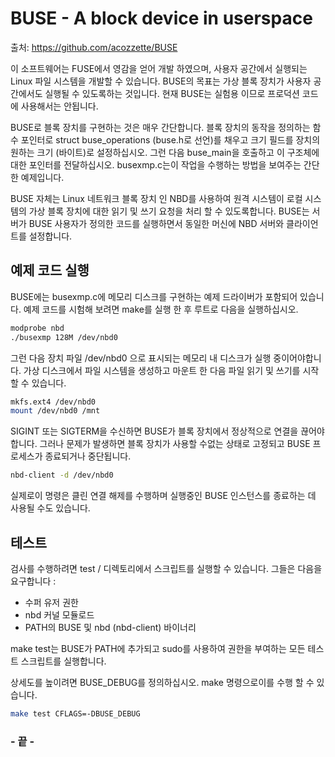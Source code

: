 # BUSE - A block device in userspace

출처: https://github.com/acozzette/BUSE

 

이 소프트웨어는 FUSE에서 영감을 얻어 개발 하였으며,  사용자 공간에서 실행되는 Linux 파일 시스템을 개발할 수 있습니다. BUSE의 목표는 가상 블록 장치가 사용자 공간에서도 실행될 수 있도록하는 것입니다. 현재 BUSE는 실험용 이므로 프로덕션 코드에 사용해서는 안됩니다.

 BUSE로 블록 장치를 구현하는 것은 매우 간단합니다. 블록 장치의 동작을 정의하는 함수 포인터로 struct buse_operations (buse.h로 선언)를 채우고 크기 필드를 장치의 원하는 크기 (바이트)로 설정하십시오. 그런 다음 buse_main을 호출하고 이 구조체에 대한 포인터를 전달하십시오. busexmp.c는이 작업을 수행하는 방법을 보여주는 간단한 예제입니다.

 BUSE 자체는 Linux 네트워크 블록 장치 인 NBD를 사용하여 원격 시스템이 로컬 시스템의 가상 블록 장치에 대한 읽기 및 쓰기 요청을 처리 할 수 있도록합니다. BUSE는 서버가 BUSE 사용자가 정의한 코드를 실행하면서 동일한 머신에 NBD 서버와 클라이언트를 설정합니다.



##  예제 코드 실행

BUSE에는 busexmp.c에 메모리 디스크를 구현하는 예제 드라이버가 포함되어 있습니다. 예제 코드를 시험해 보려면 make를 실행 한 후 루트로 다음을 실행하십시오.

```bash
modprobe nbd
./busexmp 128M /dev/nbd0
```

 그런 다음 장치 파일 /dev/nbd0 으로 표시되는 메모리 내 디스크가 실행 중이어야합니다. 가상 디스크에서 파일 시스템을 생성하고 마운트 한 다음 파일 읽기 및 쓰기를 시작할 수 있습니다.

```bash
mkfs.ext4 /dev/nbd0
mount /dev/nbd0 /mnt
```

SIGINT 또는 SIGTERM을 수신하면 BUSE가 블록 장치에서 정상적으로 연결을 끊어야합니다. 그러나 문제가 발생하면 블록 장치가 사용할 수없는 상태로 고정되고 BUSE 프로세스가 종료되거나 중단됩니다.

```bash
nbd-client -d /dev/nbd0
```

 실제로이 명령은 클린 연결 해제를 수행하며 실행중인 BUSE 인스턴스를 종료하는 데 사용될 수도 있습니다.



## 테스트

검사를 수행하려면 test / 디렉토리에서 스크립트를 실행할 수 있습니다. 그들은 다음을 요구합니다 :

-  수퍼 유저 권한
-  nbd 커널 모듈로드
-  PATH의 BUSE 및 nbd (nbd-client) 바이너리

 make test는 BUSE가 PATH에 추가되고 sudo를 사용하여 권한을 부여하는 모든 테스트 스크립트를 실행합니다.



 상세도를 높이려면 BUSE_DEBUG를 정의하십시오. make 명령으로이를 수행 할 수 있습니다.

```bash
make test CFLAGS=-DBUSE_DEBUG
```



### - 끝 -


